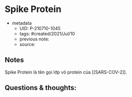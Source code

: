 ---
---

# Spike Protein

- metadata
	- UID: P-210710-1045
	- tags: #created/2021/Jul/10
	- previous note: 
	- source: 

## Notes
Spike Protein là tên gọi lớp vỏ protein của [[SARS-COV-2]].
## Questions & thoughts:

